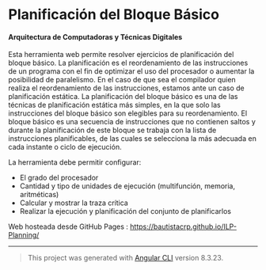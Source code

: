 # Planificación del Bloque Básico
#### Arquitectura de Computadoras y Técnicas Digitales


Esta herramienta web permite resolver ejercicios de planificación del bloque básico.
La planificación es el reordenamiento de las instrucciones de un programa con el fin de
optimizar el uso del procesador o aumentar la posibilidad de paralelismo. En el caso de que
sea el compilador quien realiza el reordenamiento de las instrucciones, estamos ante un
caso de planificación estática. La planificación del bloque básico es una de las técnicas de
planificación estática más simples, en la que solo las instrucciones del bloque básico son
elegibles para su reordenamiento. El bloque básico es una secuencia de instrucciones que
no contienen saltos y durante la planificación de este bloque se trabaja con la lista de
instrucciones planificables, de las cuales se selecciona la más adecuada en cada instante o
ciclo de ejecución.

La herramienta debe permitir configurar:
* El grado del procesador
* Cantidad y tipo de unidades de ejecución (multifunción, memoria, aritméticas)
* Calcular y mostrar la traza crítica
* Realizar la ejecución y planificación del conjunto de planificarlos


Web hosteada desde GitHub Pages : https://bautistacrp.github.io/ILP-Planning/

------------
> This project was generated with [Angular CLI](https://github.com/angular/angular-cli) version 8.3.23.
